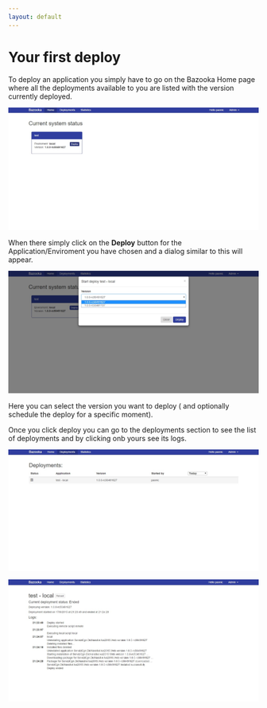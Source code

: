 ```yaml
---
layout: default
---
```


# Your first deploy

To deploy an application you simply have to go on the Bazooka Home page where all the deployments available to you are listed with the version currently deployed.

![](/images/deploy.jpg)

When there simply click on the **Deploy** button for the Application/Enviroment you have chosen and a dialog similar to this will appear.

![](/images/deploydialog.jpg)

Here you can select the version you want to deploy ( and optionally schedule the deploy for a specific moment).

Once you click deploy you can go to the deployments section to see the list of deployments and by clicking onb yours see its logs.

![](/images/deployments.jpg)

![](/images/logs.jpg)
